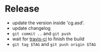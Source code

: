 # Release

- update the version inside 'cg.asd'.
- update changelog
- `git commit ..` and `git push`
- wait for [travis-ci](https://travis-ci.org/iamFIREcracker/cg) to finish the
  build
- `git tag $TAG` and `git push origin $TAG`
